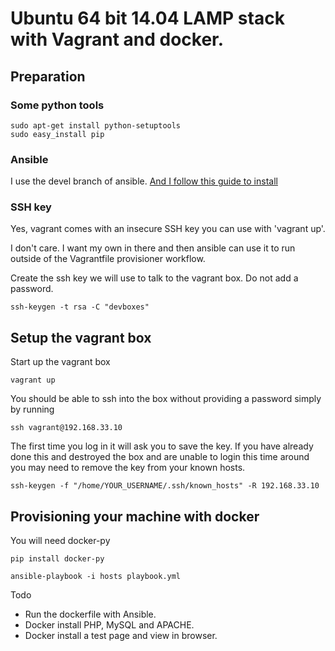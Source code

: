 # Ubuntu 64 bit 14.04 LAMP stack with Vagrant and docker.

## Preparation

### Some python tools
```
sudo apt-get install python-setuptools
sudo easy_install pip
```

### Ansible
I use the devel branch of ansible. [And I follow this guide to install](http://docs.ansible.com/intro_installation.html#running-from-source)

### SSH key

Yes, vagrant comes with an insecure SSH key you can use with 'vagrant up'.

I don't care. I want my own in there and then ansible can use it to run outside of the Vagrantfile
provisioner workflow.

Create the ssh key we will use to talk to the vagrant box. Do not add a password.

```
ssh-keygen -t rsa -C "devboxes"
```

## Setup the vagrant box

Start up the vagrant box

```
vagrant up
```

You should be able to ssh into the box without providing a password simply by running

```
ssh vagrant@192.168.33.10
```

The first time you log in it will ask you to save the key. If you have already done this and
destroyed the box and are unable to login this time around you may need to remove the key from your
known hosts.

```
ssh-keygen -f "/home/YOUR_USERNAME/.ssh/known_hosts" -R 192.168.33.10
```

## Provisioning your machine with docker

You will need docker-py
```
pip install docker-py
```

```
ansible-playbook -i hosts playbook.yml
```

Todo
* Run the dockerfile with Ansible.
* Docker install PHP, MySQL and APACHE.
* Docker install a test page and view in browser.
